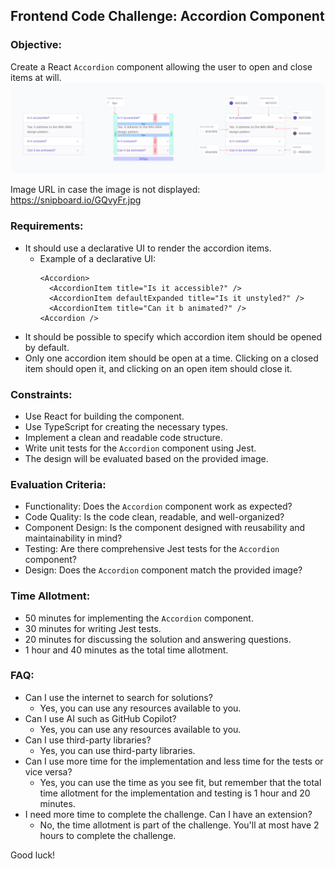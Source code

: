 ## Frontend Code Challenge: Accordion Component

### Objective:
Create a React `Accordion` component allowing the user to open and close items at will.<br />
![Accordion.png](Accordion.png)

Image URL in case the image is not displayed: https://snipboard.io/GQvyFr.jpg

### Requirements:
- It should use a declarative UI to render the accordion items.
  - Example of a declarative UI:
    ```
    <Accordion>
      <AccordionItem title="Is it accessible?" />
      <AccordionItem defaultExpanded title="Is it unstyled?" />
      <AccordionItem title="Can it b animated?" />
    <Accordion />
    ```
- It should be possible to specify which accordion item should be opened by default.
- Only one accordion item should be open at a time. Clicking on a closed item should open it, and clicking on an open item should close it.

### Constraints:
- Use React for building the component.
- Use TypeScript for creating the necessary types.
- Implement a clean and readable code structure.
- Write unit tests for the `Accordion` component using Jest.
- The design will be evaluated based on the provided image.

### Evaluation Criteria:
- Functionality: Does the `Accordion` component work as expected?
- Code Quality: Is the code clean, readable, and well-organized?
- Component Design: Is the component designed with reusability and maintainability in mind?
- Testing: Are there comprehensive Jest tests for the `Accordion` component?
- Design: Does the `Accordion` component match the provided image?

### Time Allotment:
- 50 minutes for implementing the `Accordion` component.
- 30 minutes for writing Jest tests.
- 20 minutes for discussing the solution and answering questions.
- 1 hour and 40 minutes as the total time allotment.

### FAQ:
- Can I use the internet to search for solutions?
  - Yes, you can use any resources available to you.
- Can I use AI such as GitHub Copilot?
  - Yes, you can use any resources available to you.
- Can I use third-party libraries?
  - Yes, you can use third-party libraries.
- Can I use more time for the implementation and less time for the tests or vice versa?
  - Yes, you can use the time as you see fit, but remember that the total time allotment for the implementation and testing is 1 hour and 20 minutes.
- I need more time to complete the challenge. Can I have an extension?
  - No, the time allotment is part of the challenge. You'll at most have 2 hours to complete the challenge.

Good luck!
